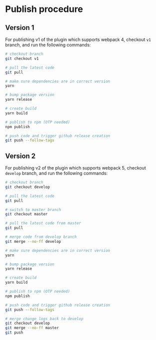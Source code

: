 # Publish procedure

## Version 1
For publishing v1 of the plugin which supports webpack 4, checkout `v1` branch, and run the following commands:
```bash
# checkout branch
git checkout v1

# pull the latest code
git pull

# make sure dependencies are in correct version
yarn

# bump package version
yarn release

# create build
yarn build

# publish to npm (OTP needed)
npm publish

# push code and trigger github release creation
git push --follow-tags
```

## Version 2
For publishing v2 of the plugin which supports webpack 5, checkout `develop` branch, and run the following commands:
```bash
# checkout branch
git checkout develop

# pull the latest code
git pull

# switch to master branch
git checkout master

# pull the latest code from master
git pull

# merge code from develop branch
git merge --no-ff develop

# make sure dependencies are in correct version
yarn

# bump package version
yarn release

# create build
yarn build

# publish to npm (OTP needed)
npm publish

# push code and trigger github release creation
git push --follow-tags

# merge change logs back to develop
git checkout develop
git merge --no-ff master
git push
```
